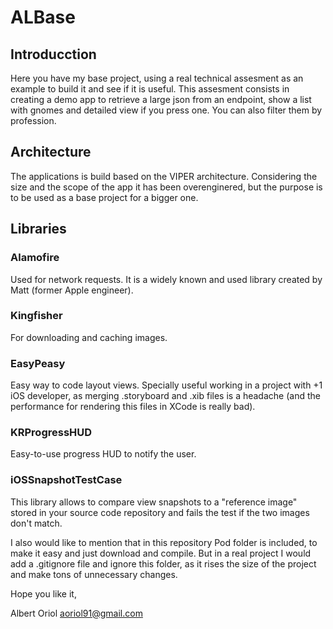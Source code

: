 
# ALBase

## Introducction
Here you have my base project, using a real technical assesment as an example to build it and see if it is useful. This assesment consists in creating a demo app to retrieve a large json from an endpoint, show a list with gnomes and detailed view if you press one. You can also filter them by profession. 

## Architecture
The applications is build based on the VIPER architecture. 
Considering the size and the scope of the app it has been overenginered, but the purpose is to be used as a base project for a bigger one. 

## Libraries
### Alamofire
Used for network requests. It is a widely known and used library created by Matt (former Apple engineer).

### Kingfisher
For downloading and caching images.

### EasyPeasy
Easy way to code layout views. Specially useful working in a project with +1 iOS developer, as merging .storyboard and .xib files is a headache (and the performance for rendering this files in XCode is really bad).

### KRProgressHUD
Easy-to-use progress HUD to notify the user.

### iOSSnapshotTestCase
This library allows to compare view snapshots to a "reference image" stored in your source code repository and fails the test if the two images don't match.


I also would like to mention that in this repository Pod folder is included, to make it easy and just download and compile. But in a real project I would add a .gitignore file and ignore this folder, as it rises the size of the project and make tons of unnecessary changes.

Hope you like it,

Albert Oriol
aoriol91@gmail.com
